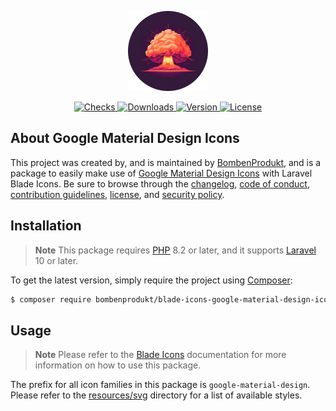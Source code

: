 <p align="center">
    <a href="https://bombenprodukt.com" target="_blank">
        <img src="https://raw.githubusercontent.com/BombenProdukt/assets/main/logo-text.svg" width="128" alt="BombenProdukt Logo" />
    </a>
</p>

<p align="center">
    <a href="https://github.com/BombenProdukt/blade-icons-google-material-design-icons/actions">
        <img src="https://badge.sh/github/check-runs/BombenProdukt/blade-icons-google-material-design-icons" alt="Checks" />
    </a>
    <a href="https://packagist.org/packages/bombenprodukt/blade-icons-google-material-design-icons">
        <img src="https://badge.sh/packagist/downloads/BombenProdukt/blade-icons-google-material-design-icons" alt="Downloads" />
    </a>
    <a href="https://packagist.org/packages/bombenprodukt/blade-icons-google-material-design-icons">
        <img src="https://badge.sh/packagist/version/BombenProdukt/blade-icons-google-material-design-icons" alt="Version" />
    </a>
    <a href="https://packagist.org/packages/bombenprodukt/blade-icons-google-material-design-icons">
        <img src="https://badge.sh/packagist/license/BombenProdukt/blade-icons-google-material-design-icons" alt="License" />
    </a>
</p>

## About Google Material Design Icons

This project was created by, and is maintained by [BombenProdukt](https://github.com/BombenProdukt), and is a package to easily make use of [Google Material Design Icons](https://github.com/google/material-design-icons) with Laravel Blade Icons. Be sure to browse through the [changelog](CHANGELOG.md), [code of conduct](.github/CODE_OF_CONDUCT.md), [contribution guidelines](.github/CONTRIBUTING.md), [license](LICENSE), and [security policy](.github/SECURITY.md).

## Installation

> **Note**
> This package requires [PHP](https://www.php.net/) 8.2 or later, and it supports [Laravel](https://laravel.com/) 10 or later.

To get the latest version, simply require the project using [Composer](https://getcomposer.org/):

```bash
$ composer require bombenprodukt/blade-icons-google-material-design-icons
```

## Usage

> **Note**
> Please refer to the [Blade Icons](https://github.com/BombenProdukt/blade-icons) documentation for more information on how to use this package.

The prefix for all icon families in this package is `google-material-design`. Please refer to the [resources/svg](/resources/svg) directory for a list of available styles.
